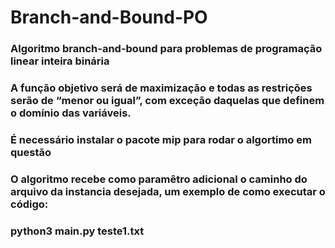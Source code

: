# Branch-and-Bound-PO
### Algoritmo branch-and-bound para problemas de programação linear inteira binária
### A função objetivo será de maximização e todas as restrições serão de “menor ou igual”, com exceção daquelas que definem o domı́nio das variáveis.
### É necessário instalar o pacote mip para rodar o algortimo em questão
### O algoritmo recebe como paramêtro adicional o caminho do arquivo da instancia desejada, um exemplo de como executar o código:
### python3 main.py teste1.txt

